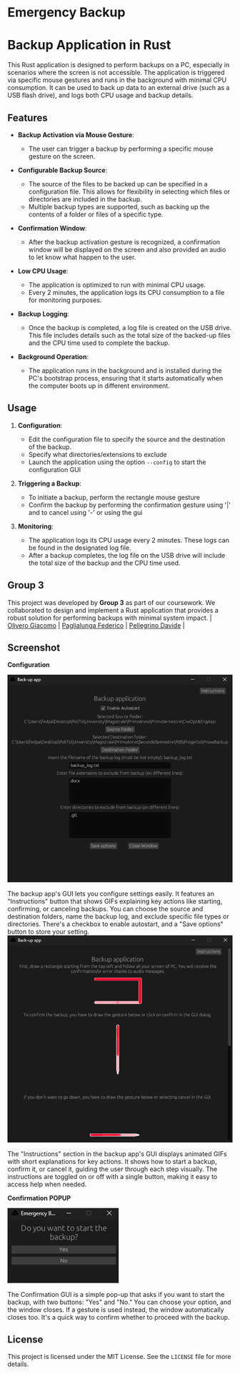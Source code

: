 # Emergency Backup

# Backup Application in Rust

This Rust application is designed to perform backups on a PC, especially in scenarios where the screen is not accessible. The application is triggered via specific mouse gestures and runs in the background with minimal CPU consumption. It can be used to back up data to an external drive (such as a USB flash drive), and logs both CPU usage and backup details.

## Features

- **Backup Activation via Mouse Gesture**: 
  - The user can trigger a backup by performing a specific mouse gesture on the screen.
  
- **Configurable Backup Source**:
  - The source of the files to be backed up can be specified in a configuration file. This allows for flexibility in selecting which files or directories are included in the backup.
  - Multiple backup types are supported, such as backing up the contents of a folder or files of a specific type.

- **Confirmation Window**:
  - After the backup activation gesture is recognized, a confirmation window will be displayed on the screen and also provided an audio to let know what happen to the user.

- **Low CPU Usage**:
  - The application is optimized to run with minimal CPU usage.
  - Every 2 minutes, the application logs its CPU consumption to a file for monitoring purposes.

- **Backup Logging**:
  - Once the backup is completed, a log file is created on the USB drive. This file includes details such as the total size of the backed-up files and the CPU time used to complete the backup.

- **Background Operation**:
  - The application runs in the background and is installed during the PC's bootstrap process, ensuring that it starts automatically when the computer boots up in different environment.

## Usage

1. **Configuration**: 
   - Edit the configuration file to specify the source and the destination of the backup.
   - Specify what directories/extensions to exclude
   - Launch the application using the option `--config` to start the configuration GUI

2. **Triggering a Backup**:
   - To initiate a backup, perform the rectangle mouse gesture
   - Confirm the backup by performing the confirmation gesture using '|' and to cancel using '-' or using the gui
   
3. **Monitoring**:
   - The application logs its CPU usage every 2 minutes. These logs can be found in the designated log file.
   - After a backup completes, the log file on the USB drive will include the total size of the backup and the CPU time used.

## Group 3

This project was developed by **Group 3** as part of our coursework. We collaborated to design and implement a Rust application that provides a robust solution for performing backups with minimal system impact.
| [Olivero Giacomo](mailto:giacomo.olivero@studenti.polito.it) | [Paglialunga Federico](mailto:s328876@studenti.polito.it) | [Pellegrino Davide](mailto:s323013@studenti.polito.it) |

## Screenshot 

**Configuration**

![Configuration GUI](screenshots/config_main.png) 

The backup app's GUI lets you configure settings easily. 
It features an "Instructions" button that shows GIFs explaining key actions like starting, confirming, or canceling backups. You can choose the source and destination folders, name the backup log, and exclude specific file types or directories. There's a checkbox to enable autostart, and a "Save options" button to store your setting.
![Instructions](screenshots/config_instructions.png)

The "Instructions" section in the backup app's GUI displays animated GIFs with short explanations for key actions. 
It shows how to start a backup, confirm it, or cancel it, guiding the user through each step visually. The instructions are toggled on or off with a single button, making it easy to access help when needed.

**Confirmation POPUP**

![Confirmation](screenshots/confirm_gui.png)

The Confirmation GUI is a simple pop-up that asks if you want to start the backup, with two buttons: "Yes" and "No." You can choose your option, and the window closes. If a gesture is used instead, the window automatically closes too. 
It's a quick way to confirm whether to proceed with the backup.

## License

This project is licensed under the MIT License. See the `LICENSE` file for more details.
